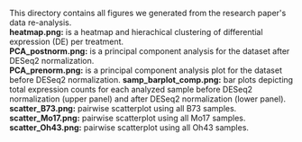 This directory contains all figures we generated from the research paper's data re-analysis.  
**heatmap.png:** is a heatmap and hierachical clustering of differential expression (DE) per treatment.  
**PCA_postnorm.png:** is a principal component analysis for the dataset after DESeq2 normalization.  
**PCA_prenorm.png:** is a principal component analysis plot for the dataset before DESeq2 normalization.
**samp_barplot_comp.png:** bar plots depicting total expression counts for each analyzed sample before DESeq2 normalization (upper panel) and after DESeq2 normalization (lower panel).  
**scatter_B73.png:** pairwise scatterplot using all B73 samples.  
**scatter_Mo17.png:** pairwise scatterplot using all Mo17 samples.  
**scatter_Oh43.png:** pairwise scatterplot using all Oh43 samples.
